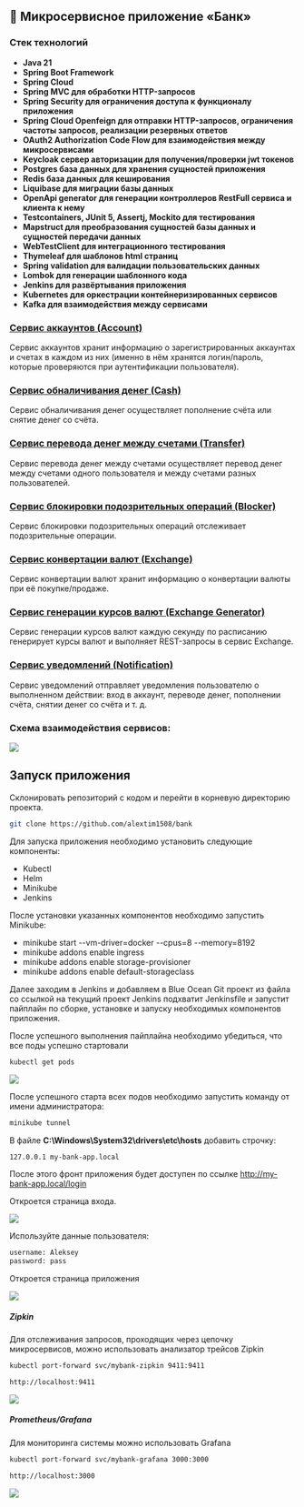 ## 🏦 Микросервисное приложение «Банк»

### Стек технологий

- **Java 21**
- **Spring Boot Framework**
- **Spring Cloud**
- **Spring MVC для обработки HTTP-запросов**
- **Spring Security для ограничения доступа к функционалу приложения**
- **Spring Cloud Openfeign для отправки HTTP-запросов, ограничения частоты запросов, реализации резервных ответов**
- **OAuth2 Authorization Code Flow для взаимодействия между микросервисами**
- **Keycloak сервер авторизации для получения/проверки jwt токенов**
- **Postgres база данных для хранения сущностей приложения**
- **Redis база данных для кеширования**
- **Liquibase для миграции базы данных**
- **OpenApi generator для генерации контроллеров RestFull сервиса и клиента к нему**
- **Testcontainers, JUnit 5, Assertj, Mockito для тестирования**
- **Mapstruct для преобразования сущностей базы данных и сущностей передачи данных**
- **WebTestClient для интеграционного тестирования**
- **Thymeleaf для шаблонов html страниц**
- **Spring validation для валидации пользовательских данных**
- **Lombok для генерации шаблонного кода**
- **Jenkins для развёртывания приложения**
- **Kubernetes для оркестрации контейнеризированных сервисов**
- **Kafka для взаимодействия между сервисами**

### [Сервис аккаунтов (Account)](account)
Сервис аккаунтов хранит информацию о зарегистрированных аккаунтах и счетах в каждом из них (именно в нём хранятся 
логин/пароль, которые проверяются при аутентификации пользователя). 

### [Сервис обналичивания денег (Cash)](cash)
Сервис обналичивания денег осуществляет пополнение счёта или снятие денег со счёта.

### [Сервис перевода денег между счетами (Transfer)](transfer)
Сервис перевода денег между счетами осуществляет перевод денег между счетами одного пользователя и между счетами 
разных пользователей.

### [Сервис блокировки подозрительных операций (Blocker)](blocker)
Сервис блокировки подозрительных операций отслеживает подозрительные операции.

### [Сервис конвертации валют (Exchange)](exchange)
Сервис конвертации валют хранит информацию о конвертации валюты при её покупке/продаже.

### [Сервис генерации курсов валют (Exchange Generator)](exchange-generator)
Сервис генерации курсов валют каждую секунду по расписанию генерирует курсы валют и выполняет REST-запросы в сервис Exchange.

### [Сервис уведомлений (Notification)](notification)
Сервис уведомлений отправляет уведомления пользователю о выполненном действии: вход в аккаунт, переводе денег, 
пополнении счёта, снятии денег со счёта и т. д.

### Схема взаимодействия сервисов:

![](screenshots/4.jpg)

## Запуск приложения

Склонировать репозиторий с кодом и перейти в корневую директорию проекта.

```bash
git clone https://github.com/alextim1508/bank
```

Для запуска приложения необходимо установить следующие компоненты:

- Kubectl
- Helm
- Minikube
- Jenkins

После установки указанных компонентов необходимо запустить Minikube:
- minikube start --vm-driver=docker --cpus=8 --memory=8192
- minikube addons enable ingress
- minikube addons enable storage-provisioner
- minikube addons enable default-storageclass

Далее заходим в Jenkins и добавляем в Blue Ocean Git проект из файла со ссылкой на текущий проект
Jenkins подхватит Jenkinsfile и запустит пайплайн по сборке, установке и запуску необходимых компонентов приложения.

После успешного выполнения пайплайна необходимо убедиться, что все поды успешно стартовали

```bash
kubectl get pods
```

![](screenshots/7.jpg)


После успешного старта всех подов необходимо запустить команду от имени администратора:

```bash
minikube tunnel
```

В файле **C:\Windows\System32\drivers\etc\hosts** добавить строчку:

```bash
127.0.0.1 my-bank-app.local
```

После этого фронт приложения будет доступен по ссылке http://my-bank-app.local/login

Откроется страница входа.

![](screenshots/3.jpg)

Используйте данные пользователя:

```bash
username: Aleksey
password: pass
```

Откроется страница приложения 

![](screenshots/1.jpg)


##### Zipkin
Для отслеживания запросов, проходящих через цепочку микросервисов, можно использовать анализатор трейсов Zipkin

```bash
kubectl port-forward svc/mybank-zipkin 9411:9411
```

```bash
http://localhost:9411
```

![](screenshots/8.jpg)

##### Prometheus/Grafana
Для мониторинга системы можно использовать Grafana

```bash
kubectl port-forward svc/mybank-grafana 3000:3000
```

```bash
http://localhost:3000
```

![](screenshots/9.jpg)